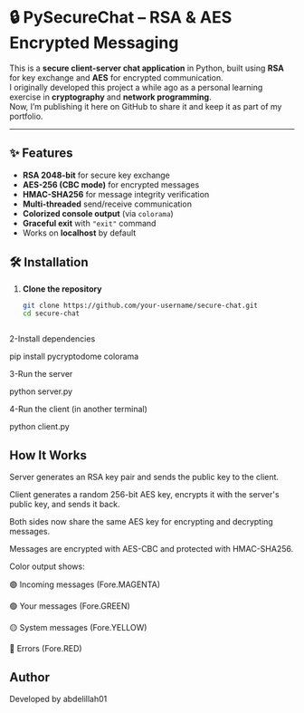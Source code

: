 # 🔒 PySecureChat – RSA & AES Encrypted Messaging

This is a **secure client-server chat application** in Python, built using **RSA** for key exchange and **AES** for encrypted communication.  
I originally developed this project a while ago as a personal learning exercise in **cryptography** and **network programming**.  
Now, I’m publishing it here on GitHub to share it and keep it as part of my portfolio.

---

## ✨ Features

- **RSA 2048-bit** for secure key exchange
- **AES-256 (CBC mode)** for encrypted messages
- **HMAC-SHA256** for message integrity verification
- **Multi-threaded** send/receive communication
- **Colorized console output** (via `colorama`)
- **Graceful exit** with `"exit"` command
- Works on **localhost** by default


## 🛠 Installation

1. **Clone the repository**
   ```bash
   git clone https://github.com/your-username/secure-chat.git
   cd secure-chat



2-Install dependencies

pip install pycryptodome colorama

3-Run the server

python server.py

4-Run the client (in another terminal)

python client.py

## How It Works

   Server generates an RSA key pair and sends the public key to the client.

   Client generates a random 256-bit AES key, encrypts it with the server's public key, and sends it back.

   Both sides now share the same AES key for encrypting and decrypting messages.

  Messages are encrypted with AES-CBC and protected with HMAC-SHA256.

  Color output shows:

  🟣 Incoming messages (Fore.MAGENTA)

   🟢 Your messages (Fore.GREEN)

  🟡 System messages (Fore.YELLOW)

  🔴 Errors (Fore.RED)




## Author

Developed by abdelillah01
